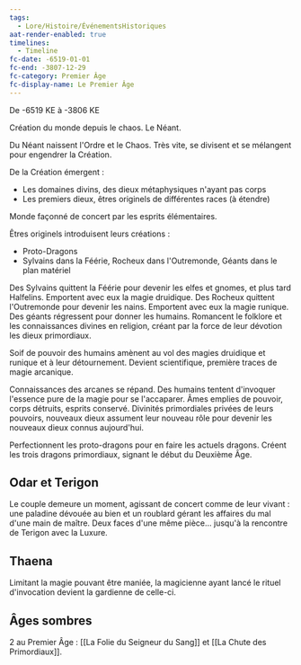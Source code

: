 ```yaml
---
tags:
  - Lore/Histoire/ÉvénementsHistoriques
aat-render-enabled: true
timelines:
  - Timeline
fc-date: -6519-01-01
fc-end: -3807-12-29
fc-category: Premier Âge
fc-display-name: Le Premier Âge
---
```

De -6519 KE à -3806 KE

Création du monde depuis le chaos. Le Néant.

Du Néant naissent l'Ordre et le Chaos. Très vite, se divisent et se mélangent pour engendrer la Création.

De la Création émergent :
* Les domaines divins, des dieux métaphysiques n'ayant pas corps
* Les premiers dieux, êtres originels de différentes races (à étendre)

Monde façonné de concert par les esprits élémentaires.

Êtres originels introduisent leurs créations :
* Proto-Dragons
* Sylvains dans la Féérie, Rocheux dans l'Outremonde, Géants dans le plan matériel

Des Sylvains quittent la Féérie pour devenir les elfes et gnomes, et plus tard Halfelins. Emportent avec eux la magie druidique.
Des Rocheux quittent l'Outremonde pour devenir les nains. Emportent avec eux la magie runique.
Des géants régressent pour donner les humains. Romancent le folklore et les connaissances divines en religion, créant par la force de leur dévotion les dieux primordiaux.

Soif de pouvoir des humains amènent au vol des magies druidique et runique et à leur détournement. Devient scientifique, première traces de magie arcanique.

Connaissances des arcanes se répand. Des humains tentent d'invoquer l'essence pure de la magie pour se l'accaparer. Âmes emplies de pouvoir, corps détruits, esprits conservé.
Divinités primordiales privées de leurs pouvoirs, nouveaux dieux assument leur nouveau rôle pour devenir les nouveaux dieux connus aujourd'hui.

Perfectionnent les proto-dragons pour en faire les actuels dragons. Créent les trois dragons primordiaux, signant le début du Deuxième Âge.

## Odar et Terigon
Le couple demeure un moment, agissant de concert comme de leur vivant : une paladine dévouée au bien et un roublard gérant les affaires du mal d'une main de maître. Deux faces d'une même pièce… jusqu'à la rencontre de Terigon avec la Luxure.

## Thaena
Limitant la magie pouvant être maniée, la magicienne ayant lancé le rituel d'invocation devient la gardienne de celle-ci.

## Âges sombres
2 au Premier Âge : [[La Folie du Seigneur du Sang]] et [[La Chute des Primordiaux]].